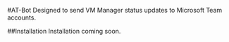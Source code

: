 #AT-Bot
Designed to send VM Manager status updates to Microsoft Team accounts.

##Installation
Installation coming soon.
